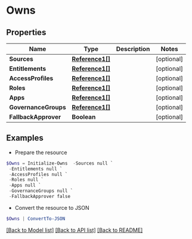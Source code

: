# Owns
## Properties

Name | Type | Description | Notes
------------ | ------------- | ------------- | -------------
**Sources** | [**Reference1[]**](Reference1.md) |  | [optional] 
**Entitlements** | [**Reference1[]**](Reference1.md) |  | [optional] 
**AccessProfiles** | [**Reference1[]**](Reference1.md) |  | [optional] 
**Roles** | [**Reference1[]**](Reference1.md) |  | [optional] 
**Apps** | [**Reference1[]**](Reference1.md) |  | [optional] 
**GovernanceGroups** | [**Reference1[]**](Reference1.md) |  | [optional] 
**FallbackApprover** | **Boolean** |  | [optional] 

## Examples

- Prepare the resource
```powershell
$Owns = Initialize-Owns  -Sources null `
 -Entitlements null `
 -AccessProfiles null `
 -Roles null `
 -Apps null `
 -GovernanceGroups null `
 -FallbackApprover false
```

- Convert the resource to JSON
```powershell
$Owns | ConvertTo-JSON
```

[[Back to Model list]](../README.md#documentation-for-models) [[Back to API list]](../README.md#documentation-for-api-endpoints) [[Back to README]](../README.md)

